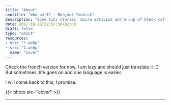 ```yaml
---
title: "About"
seotitle: "Who am I? - Bonjour Yannick"
description: "Some tiny stories, micro activism and a cup of black coffee"
date: 2017-10-26T22:57:50+02:00
draft: false
type: "about"
resources:
- src: "*.webp"
- src: "1.webp"
  name: "cover"
---
```


Check the french version for now, I am lazy and should just translate it :D
But sometimes, life goes on and one language is easier.

I will come back to this, I promise.


{{< photo src="cover" >}}

<hr/>
